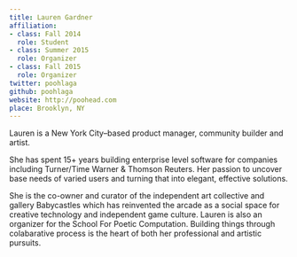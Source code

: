```yaml
---
title: Lauren Gardner
affiliation:
- class: Fall 2014
  role: Student
- class: Summer 2015
  role: Organizer
- class: Fall 2015
  role: Organizer
twitter: poohlaga
github: poohlaga
website: http://poohead.com
place: Brooklyn, NY
---
```

Lauren is a New York City–based product manager, community builder and artist.

She has spent 15+ years building enterprise level software for companies including Turner/Time Warner & Thomson Reuters. Her passion to uncover base needs of varied users and turning that into elegant, effective solutions­. 

She is the co-owner and curator of the independent art collective and gallery Babycastles which has reinvented the arcade as a social space for creative technology and independent game culture. Lauren is also an organizer for the School For Poetic Computation. Building things through colabarative process is the heart of both her professional and artistic pursuits.
